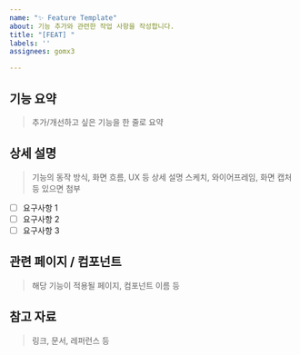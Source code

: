 ```yaml
---
name: "✨ Feature Template"
about: 기능 추가와 관련한 작업 사항을 작성합니다.
title: "[FEAT] "
labels: ''
assignees: gomx3

---
```


## 기능 요약
> 추가/개선하고 싶은 기능을 한 줄로 요약

## 상세 설명
> 기능의 동작 방식, 화면 흐름, UX 등 상세 설명
> 스케치, 와이어프레임, 화면 캡처 등 있으면 첨부
- [ ] 요구사항 1
- [ ] 요구사항 2
- [ ] 요구사항 3

## 관련 페이지 / 컴포넌트
> 해당 기능이 적용될 페이지, 컴포넌트 이름 등

## 참고 자료
> 링크, 문서, 레퍼런스 등
